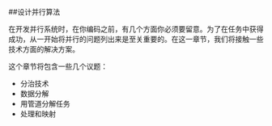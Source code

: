##设计并行算法

在开发并行系统时，在你编码之前，有几个方面你必须要留意。为了在任务中获得成功，从一开始将并行的问题列出来是至关重要的。在这一章节，我们将接触一些技术方面的解决方案。

这个章节将包含一些几个议题：

- 分治技术
- 数据分解
- 用管道分解任务
- 处理和映射